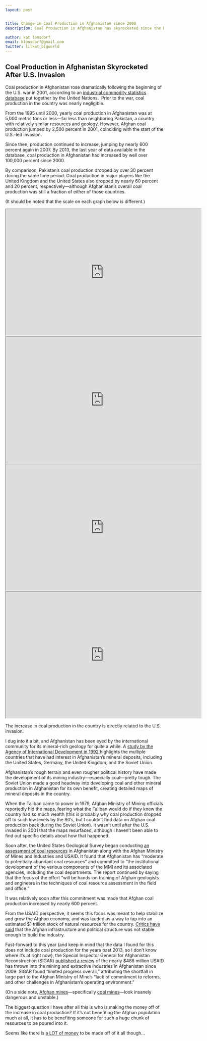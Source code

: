 ```yaml
---
layout: post


title: Change in Coal Production in Afghanistan since 2000
description: Coal Production in Afghanistan has skyrocketed since the beginning of the U.S. invasion in 2000.

author: kat lonsdorf
email: klonsdorf@gmail.com
twitter: lilkat_bigworld
---
```


## Coal Production in Afghanistan Skyrocketed After U.S. Invasion

Coal production in Afghanistan rose dramatically following the beginning of the U.S. war in 2001, according to an <a href="http://data.un.org/Data.aspx?d=ICS&f=cmID%3a11010-0">industrial commodity statistics database</a> put together by the United Nations.  Prior to the war, coal production in the country was nearly negligible.
 
From the 1995 until 2000, yearly coal production in Afghanistan was at 5,000 metric tons or less—far less than neighboring Pakistan, a country with relatively similar resources and geology.  However, Afghan coal production jumped by 2,500 percent in 2001, coinciding with the start of the U.S.-led invasion.  

Since then, production continued to increase, jumping by nearly 600 percent again in 2007.  By 2013, the last year of data available in the database, coal production in Afghanistan had increased by well over 100,000 percent since 2000. 

By comparison, Pakistan’s coal production dropped by over 30 percent during the same time period.  Coal production in major players like the United Kingdom and the United States also dropped by nearly 60 percent and 20 percent, respectively—although Afghanistan’s overall coal production was still a fraction of either of those countries.  

(It should be noted that the scale on each graph below is different.)

<iframe width="620" height="400" src="https://docs.google.com/spreadsheets/d/18ugbv9dVpJvHNF_aAAmcsrqmDZnVhL2jAPWuWmQs8xI/pubchart?oid=623361769&amp;format=image"></iframe>

<iframe width="620" height="400" src="https://docs.google.com/spreadsheets/d/18ugbv9dVpJvHNF_aAAmcsrqmDZnVhL2jAPWuWmQs8xI/pubchart?oid=1746423817&amp;format=image"></iframe>

<iframe width="620" height="400" src="https://docs.google.com/spreadsheets/d/18ugbv9dVpJvHNF_aAAmcsrqmDZnVhL2jAPWuWmQs8xI/pubchart?oid=6770830&amp;format=image"></iframe>

<iframe width="620" height="400" src="https://docs.google.com/spreadsheets/d/18ugbv9dVpJvHNF_aAAmcsrqmDZnVhL2jAPWuWmQs8xI/pubchart?oid=492114279&amp;format=image"></iframe>


The increase in coal production in the country is directly related to the U.S. invasion. 

I dug into it a bit, and Afghanistan has been eyed by the international community for its mineral-rich geology for quite a while.  A <a href="http://pdf.usaid.gov/pdf_docs/Pnabl961.pdf"> study by the Agency of International Development in 1992 </a> highlights the multiple countries that have had interest in Afghanistan’s mineral deposits, including the United States, Germany, the United Kingdom, and the Soviet Union.

Afghanistan’s rough terrain and even rougher political history have made the development of its mining industry—especially coal—pretty tough.  The Soviet Union made a good headway into developing coal and other mineral production in Afghanistan for its own benefit, creating detailed maps of mineral deposits in the country.

When the Taliban came to power in 1979, Afghan Ministry of Mining officials reportedly hid the maps, fearing what the Taliban would do if they knew the country had so much wealth (this is probably why coal production dropped off to such low levels by the 90’s, but I couldn’t find data on Afghan coal production back during the Soviet Union).  It wasn’t until after the U.S. invaded in 2001 that the maps resurfaced, although I haven’t been able to find out specific details about how that happened.  

Soon after, the United States Geological Survey began conducting <a href="https://pubs.usgs.gov/fs/2005/3073/2005-3073.pdf"> an assessment of coal resources</a> in Afghanistan along with the Afghan Ministry of Mines and Industries and USAID.  It found that Afghanistan has “moderate to potentially abundant coal resources” and committed to “the institutional development of the various components of the MMI and its associated agencies, including the coal departments. The report continued by saying that the focus of the effort “will be hands-on training of Afghan geologists and engineers in the techniques of coal resource assessment in the field and office.” 

It was relatively soon after this commitment was made that Afghan coal production increased by nearly 600 percent.

From the USAID perspective, it seems this focus was meant to help stabilize and grow the Afghan economy, and was lauded as a way to tap into an estimated $1 trillion stock of natural resources for the country.  <a href="https://www.thenation.com/article/resources-were-supposed-to-make-afghanistan-rich/">Critics have said</a> that the Afghan infrastructure and political structure was not stable enough to build the industry.

Fast-forward to this year (and keep in mind that the data I found for this does not include coal production for the years past 2013, so I don’t know where it’s at right now), the Special Inspector General for Afghanistan Reconstruction (SIGAR) <a href="https://www.sigar.mil/pdf/audits/SIGAR-16-11-AR.pdf">published a review</a> of the nearly $488 million USAID has thrown into the mining and extractive industries in Afghanistan since 2009.  SIGAR found “limited progress overall,” attributing the shortfall in large part to the Afghan Ministry of Mine’s “lack of commitment to reforms, and other challenges in Afghanistan’s operating environment.”

(On a side note, <a href="http://www.aljazeera.com/indepth/features/2013/09/201391515580675531.html">Afghan mines</a>—specifically <a href="http://www.deltageographic.com/coalmine.html#_self">coal mines</a>—look insanely dangerous and unstable.)

The biggest question I have after all this is who is making the money off of the increase in coal production?  If it’s not benefiting the Afghan population much at all, it has to be benefiting someone for such a huge chunk of resources to be poured into it.

Seems like there is <a href="http://www.aljazeera.com/programmes/peopleandpower/2014/05/afghanistan-hidden-gems-20145211098919141.html">a LOT of money</a> to be made off of it all though...


